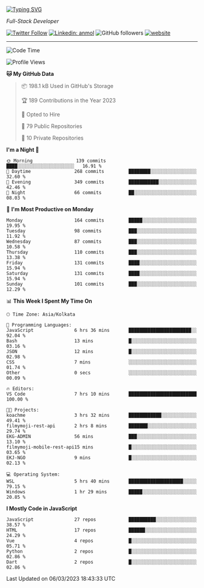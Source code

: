 [![Typing SVG](https://readme-typing-svg.herokuapp.com?lines=HI%2C+I'm+Tonal;I'm+a+Full+Stack+Developer)](https://git.io/typing-svg)

<p><em>Full-Stack Developer</em></p>

[![Twitter Follow](https://img.shields.io/twitter/follow/tonalmathew?style=flat)](https://twitter.com/intent/follow?screen_name=tonalmathew)
[![Linkedin: anmol](https://img.shields.io/badge/tonal-mathew?style=flat-square&logo=Linkedin&logoColor=white&link=https://www.linkedin.com/in/tonal-mathew/)](https://www.linkedin.com/in/tonal-mathew/)
![GitHub followers](https://img.shields.io/github/followers/tonalmathew?label=Follow&style=social)
[![website](https://img.shields.io/badge/Website-46a2f1.svg?&style=flat-square&logo=Google-Chrome&logoColor=white&link=http://tonalmathew.github.io/)](http://tonalmathew.github.io/)

---
<!--START_SECTION:waka-->
![Code Time](http://img.shields.io/badge/Code%20Time-932%20hrs%2032%20mins-blue)

![Profile Views](http://img.shields.io/badge/Profile%20Views-1-blue)

**🐱 My GitHub Data** 

> 📦 198.1 kB Used in GitHub's Storage 
 > 
> 🏆 189 Contributions in the Year 2023
 > 
> 💼 Opted to Hire
 > 
> 📜 79 Public Repositories 
 > 
> 🔑 10 Private Repositories 
 > 
**I'm a Night 🦉** 

```text
🌞 Morning                139 commits         ████░░░░░░░░░░░░░░░░░░░░░   16.91 % 
🌆 Daytime                268 commits         ████████░░░░░░░░░░░░░░░░░   32.60 % 
🌃 Evening                349 commits         ███████████░░░░░░░░░░░░░░   42.46 % 
🌙 Night                  66 commits          ██░░░░░░░░░░░░░░░░░░░░░░░   08.03 % 
```
📅 **I'm Most Productive on Monday** 

```text
Monday                   164 commits         █████░░░░░░░░░░░░░░░░░░░░   19.95 % 
Tuesday                  98 commits          ███░░░░░░░░░░░░░░░░░░░░░░   11.92 % 
Wednesday                87 commits          ███░░░░░░░░░░░░░░░░░░░░░░   10.58 % 
Thursday                 110 commits         ███░░░░░░░░░░░░░░░░░░░░░░   13.38 % 
Friday                   131 commits         ████░░░░░░░░░░░░░░░░░░░░░   15.94 % 
Saturday                 131 commits         ████░░░░░░░░░░░░░░░░░░░░░   15.94 % 
Sunday                   101 commits         ███░░░░░░░░░░░░░░░░░░░░░░   12.29 % 
```


📊 **This Week I Spent My Time On** 

```text
🕑︎ Time Zone: Asia/Kolkata

💬 Programming Languages: 
JavaScript               6 hrs 36 mins       ███████████████████████░░   92.04 % 
Bash                     13 mins             █░░░░░░░░░░░░░░░░░░░░░░░░   03.16 % 
JSON                     12 mins             █░░░░░░░░░░░░░░░░░░░░░░░░   02.98 % 
CSS                      7 mins              ░░░░░░░░░░░░░░░░░░░░░░░░░   01.74 % 
Other                    0 secs              ░░░░░░░░░░░░░░░░░░░░░░░░░   00.09 % 

🔥 Editors: 
VS Code                  7 hrs 10 mins       █████████████████████████   100.00 % 

🐱‍💻 Projects: 
koachme                  3 hrs 32 mins       ████████████░░░░░░░░░░░░░   49.41 % 
filmymoji-rest-api       2 hrs 8 mins        ███████░░░░░░░░░░░░░░░░░░   29.74 % 
EKG-ADMIN                56 mins             ███░░░░░░░░░░░░░░░░░░░░░░   13.10 % 
filmymoji-mobile-rest-api15 mins             █░░░░░░░░░░░░░░░░░░░░░░░░   03.65 % 
EKJ-NGO                  9 mins              █░░░░░░░░░░░░░░░░░░░░░░░░   02.13 % 

💻 Operating System: 
WSL                      5 hrs 40 mins       ████████████████████░░░░░   79.15 % 
Windows                  1 hr 29 mins        █████░░░░░░░░░░░░░░░░░░░░   20.85 % 
```

**I Mostly Code in JavaScript** 

```text
JavaScript               27 repos            ██████████░░░░░░░░░░░░░░░   38.57 % 
HTML                     17 repos            ██████░░░░░░░░░░░░░░░░░░░   24.29 % 
Vue                      4 repos             █░░░░░░░░░░░░░░░░░░░░░░░░   05.71 % 
Python                   2 repos             █░░░░░░░░░░░░░░░░░░░░░░░░   02.86 % 
Dart                     2 repos             █░░░░░░░░░░░░░░░░░░░░░░░░   02.86 % 
```




 Last Updated on 06/03/2023 18:43:33 UTC
<!--END_SECTION:waka-->
